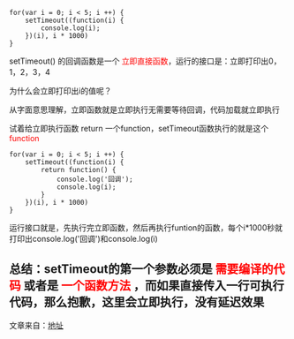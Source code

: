 ~~~ javsscript
for(var i = 0; i < 5; i ++) {
    setTimeout((function(i) {
        console.log(i);
    })(i), i * 1000)
}
~~~
setTimeout() 的回调函数是一个 <font color="red">立即直接函数</font>，运行的接口是：立即打印出0，1，2，3，4

为什么会立即打印出i的值呢？

从字面意思理解，立即函数就是立即执行无需要等待回调，代码加载就立即执行

试着给立即执行函数 return 一个function，setTimeout函数执行的就是这个 <font color="red">function</font>
~~~ javsscript
for(var i = 0; i < 5; i ++) {
    setTimeout((function(i) {
        return function() {
            console.log('回调');
            console.log(i);
        }
    })(i), i * 1000)
}
~~~
运行接口就是，先执行完立即函数，然后再执行funtion的函数，每个i*1000秒就打印出console.log('回调')和console.log(i)

## 总结：setTimeout的第一个参数必须是 <font color="red">需要编译的代码</font> 或者是 <font color="red">一个函数方法</font> ，而如果直接传入一行可执行代码，那么抱歉，这里会立即执行，没有延迟效果

文章来自：[地址](https://www.cnblogs.com/psxiao/p/11408330.html)